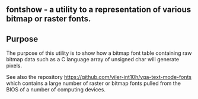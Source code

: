 ## fontshow - a utility to a representation of various bitmap or raster fonts.

## Purpose

The purpose of this utility is to show how a bitmap font table containing raw bitmap data such as a C language
array of unsigned char will generate pixels.

See also the repository https://github.com/viler-int10h/vga-text-mode-fonts which contains a large number of raster
or bitmap fonts pulled from the BIOS of a number of computing devices.
